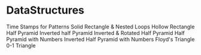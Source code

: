 # DataStructures
Time Stamps for Patterns 
Solid Rectangle & Nested Loops 
Hollow Rectangle 
Half Pyramid 
Inverted half Pyramid 
Inverted & Rotated Half Pyramid
Half Pyramid with Numbers
Inverted Half Pyramid with Numbers 
Floyd's Triangle 
0-1 Triangle
